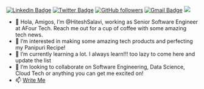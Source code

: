 [![Linkedin Badge](https://img.shields.io/badge/-hiteshsalavi-blue?style=social&logo=Linkedin&logoColor=blue&link=https://www.linkedin.com/in/hiteshsalavi/)](https://www.linkedin.com/in/hiteshsalavi/) 
[![Twitter Badge](http://img.shields.io/badge/-@HRSalavi?style=social&logo=twitter&logoColor=blue&link=https://twitter.com/HRSalavi)](https://twitter.com/HRSalavi) 
[![GitHub followers](https://img.shields.io/github/followers/hiteshsalavi?label=Follow&style=social)](https://github.com/hiteshsalavi/?tab=follow) 
[![Gmail Badge](https://img.shields.io/badge/-hiteshsalavi?style=social&logo=Gmail&logoColor=red&link=mailto:hiteshsalavi@gmail.com)](mailto:Hitesh%20Salavi<hiteshsalavi@gmail.com>) 
![](https://komarev.com/ghpvc/?username=hiteshsalavi)

- 👋 Hola, Amigos, I’m @HiteshSalavi, working as Senior Software Engineer at AFour Tech. Reach me out for a cup of coffee with some amazing tech news.
- 👀 I’m interested in making some amazing tech products and perfecting my Panipuri Recipe!
- 🌱 I’m currently learning a lot. I always learn!!! too lazy to come here and update the list 
- 💞️ I’m looking to collaborate on Software Engineering, Data Science, Cloud Tech or anything you can get me excited on!
- 📫 [Write Me](mailto:Hitesh%20Salavi<hiteshsalavi@gmail.com>)

<!---
HiteshSalavi/HiteshSalavi is a ✨ special ✨ repository because its `README.md` (this file) appears on your GitHub profile.
You can click the Preview link to take a look at your changes.
--->
